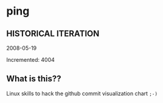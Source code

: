 # ping

## HISTORICAL ITERATION
2008-05-19

Incremented: 4004

## What is this?? 
Linux skills to hack the github commit visualization chart `;-)`

